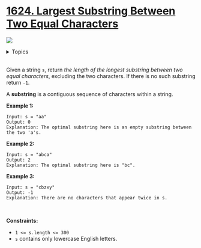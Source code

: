 # [1624. Largest Substring Between Two Equal Characters](https://leetcode.cn/problems/largest-substring-between-two-equal-characters/)

![](https://img.shields.io/badge/Difficulty-Easy-green.svg)

<details>
<summary>Topics</summary>

* [`String`](https://leetcode.com/tag/string/)
* [`Hash Table`](https://leetcode.com/tag/hash-table/)

</details>
<br />

Given a string `s`, return *the length of the longest substring between two equal characters*, excluding the two characters. If there is no such substring return `-1`.

A **substring** is a contiguous sequence of characters within a string.

**Example 1:**

    Input: s = "aa"
    Output: 0
    Explanation: The optimal substring here is an empty substring between the two 'a's.

**Example 2:**

    Input: s = "abca"
    Output: 2
    Explanation: The optimal substring here is "bc".

**Example 3:**

    Input: s = "cbzxy"
    Output: -1
    Explanation: There are no characters that appear twice in s.
 

**Constraints:**

+ `1 <= s.length <= 300`
+ `s` contains only lowercase English letters.
